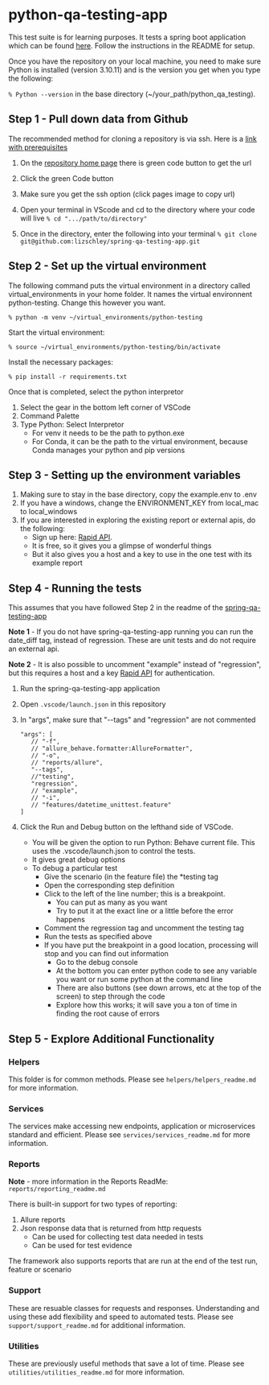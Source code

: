 # python-qa-testing-app

This test suite is for learning purposes.  It tests a spring boot application which can be found [here](https://github.com/lizschley/spring-qa-testing-app).  Follow the instructions in the README for setup.

Once you have the repository on your local machine, you need to make sure Python is installed (version 3.10.11) and is the version you get when you type the following:

```% Python --version```  in the base directory (~/your_path/python_qa_testing).

## Step 1 - Pull down data from Github

The recommended method for cloning a repository is via ssh. Here is a [link with prerequisites](https://docs.github.com/en/authentication/connecting-to-github-with-ssh/about-ssh)

   1. On the [repository home page](https://github.com/lizschley/spring-qa-testing-app) there is green code button to get the url
   2. Click the green Code button
   3. Make sure you get the ssh option (click pages image to copy url)
   4. Open your terminal in VScode and cd to the directory where your code will live
      ```% cd ".../path/to/directory"```

   5. Once in the directory, enter the following into your terminal
      ```% git clone git@github.com:lizschley/spring-qa-testing-app.git```

## Step 2 - Set up the virtual environment

The following command puts the virtual environment in a directory called virtual_environments in your home folder.  It names the virtual environnent python-testing. Change this however you want.

```% python -m venv ~/virtual_environments/python-testing```

Start the virtual environment:

```% source ~/virtual_environments/python-testing/bin/activate```

Install the necessary packages:

```% pip install -r requirements.txt```

Once that is completed, select the python interpretor

   1. Select the gear in the bottom left corner of VSCode
   2. Command Palette
   3. Type Python: Select Interpretor
       * For venv it needs to be the path to python.exe
       * For Conda, it can be the path to the virtual environment, because Conda manages your python and pip versions

## Step 3 - Setting up the environment variables

1. Making sure to stay in the base directory, copy the example.env to .env
2. If you have a windows, change the ENVIRONMENT_KEY from local_mac to local_windows
3. If you are interested in exploring the existing report or external apis, do the following:
   * Sign up here: [Rapid API](https://rapidapi.com/auth?referral=/arupsarkar/api/login-signup/discussions).
   * It is free, so it gives you a glimpse of wonderful things
   * But it also gives you a host and a key to use in the one test with its example report

## Step 4 - Running the tests

This assumes that you have followed Step 2 in the readme of the [spring-qa-testing-app](https://github.com/lizschley/spring-qa-testing-app)

**Note 1** - If you do not have spring-qa-testing-app running you can run the date_diff tag, instead of regression.  These are unit tests and do not require an external api.

**Note 2** - It is also possible to uncomment "example" instead of "regression", but this requires a host and a key [Rapid API](https://rapidapi.com/auth?referral=/arupsarkar/api/login-signup/discussions) for authentication.

   1. Run the spring-qa-testing-app application
   2. Open ```.vscode/launch.json``` in this repository
   3. In "args", make sure that "--tags" and "regression" are not commented

      ```list
      "args": [
         // "-f",
         // "allure_behave.formatter:AllureFormatter",
         // "-o",
         // "reports/allure",
         "--tags",
         //"testing",
         "regression",
         // "example",
         // "-i",
         // "features/datetime_unittest.feature"
      ]
      ```

   4. Click the Run and Debug button on the lefthand side of VSCode.
      * You will be given the option to run Python: Behave current file. This uses the .vscode/launch.json to control the tests.
      * It gives great debug options
      * To debug a particular test
        * Give the scenario (in the feature file) the *testing tag
        * Open the corresponding step definition
        * Click to the left of the line number; this is a breakpoint.
          * You can put as many as you want
          * Try to put it at the exact line or a little before the error happens
        * Comment the regression tag and uncomment the testing tag
        * Run the tests as specified above
        * If you have put the breakpoint in a good location, processing will stop and you can find out information
          * Go to the debug console
          * At the bottom you can enter python code to see any variable you want or run some python at the command line
          * There are also buttons (see down arrows, etc at the top of the screen) to step through the code
          * Explore how this works; it will save you a ton of time in finding the root cause of errors

## Step 5 - Explore Additional Functionality

### Helpers 

This folder is for common methods. Please see ```helpers/helpers_readme.md``` for more information.

### Services

The services make accessing new endpoints, application or microservices standard and efficient. Please see ```services/services_readme.md``` for more information.

### Reports

**Note** - more information in the Reports ReadMe: ```reports/reporting_readme.md```

There is built-in support for two types of reporting: 

   1. Allure reports
   2. Json response data that is returned from http requests
      * Can be used for collecting test data needed in tests
      * Can be used for test evidence

The framework also supports reports that are run at the end of the test run, feature or scenario

### Support

These are resuable classes for requests and responses. Understanding and using these add flexibility and speed to automated tests.  Please see ```support/support_readme.md``` for additional information.

### Utilities

These are previously useful methods that save a lot of time.  Please see ```utilities/utilities_readme.md``` for more information.
